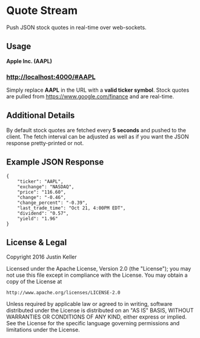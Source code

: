 # Quote Stream

Push JSON stock quotes in real-time over web-sockets.

## Usage

**Apple Inc. (AAPL)**
### <http://localhost:4000/#AAPL>

Simply replace **AAPL** in the URL with a **valid ticker symbol**. Stock quotes are pulled from <https://www.google.com/finance> and are real-time.

## Additional Details

By default stock quotes are fetched every **5 seconds** and pushed to the client. The fetch interval can be adjusted as well as if you want the JSON response pretty-printed or not.

## Example JSON Response

    {
        "ticker": "AAPL",
        "exchange": "NASDAQ",
        "price": "116.60",
        "change": "-0.46",
        "change_percent": "-0.39",
        "last_trade_time": "Oct 21, 4:00PM EDT",
        "dividend": "0.57",
        "yield": "1.96"
    }

## License & Legal

Copyright 2016 Justin Keller

Licensed under the Apache License, Version 2.0 (the "License");
you may not use this file except in compliance with the License.
You may obtain a copy of the License at

    http://www.apache.org/licenses/LICENSE-2.0

Unless required by applicable law or agreed to in writing, software
distributed under the License is distributed on an "AS IS" BASIS,
WITHOUT WARRANTIES OR CONDITIONS OF ANY KIND, either express or implied.
See the License for the specific language governing permissions and
limitations under the License.
